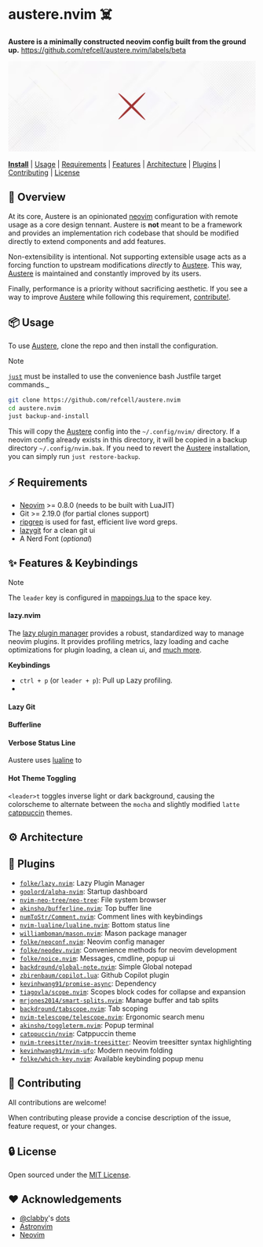 # austere.nvim ☠️

**Austere is a minimally constructed neovim config built from the ground up.** https://github.com/refcell/austere.nvim/labels/beta

![](./etc/banner.png)

**[Install](#📦-usage)**
| [Usage](#📦-usage)
| [Requirements](#⚡️-requirements)
| [Features](#✨-features-&-keybindings)
| [Architecture](#⚙️-architecture)
| [Plugins](#🔌-plugins)
| [Contributing](#🐛-contributing)
| [License](#🔒-license)

## 📄 Overview

At its core, Austere is an opinionated [neovim][neovim] configuration with
remote usage as a core design tennant. Austere is **not** meant to be a
framework and provides an implementation rich codebase that should be modified
directly to extend components and add features.

Non-extensibility is intentional. Not supporting extensible usage acts as a
forcing function to upstream modifications _directly_ to [Austere][a]. This
way, [Austere][a] is maintained and constantly improved by its users.

Finally, performance is a priority without sacrificing aesthetic. If you
see a way to improve [Austere][a] while following this requirement,
[contribute!](#contributing).

## 📦 Usage

To use [Austere][a], clone the repo and then install the configuration.

> [!NOTE]
>
> [`just`][just] must be installed to use the convenience bash Justfile target commands._

```bash
git clone https://github.com/refcell/austere.nvim
cd austere.nvim
just backup-and-install
```

This will copy the [Austere][a] config into the `~/.config/nvim/` directory.
If a neovim config already exists in this directory, it will be copied in a
backup directory `~/.config/nvim.bak`. If you need to revert the [Austere][a]
installation, you can simply run `just restore-backup`.

[a]: https://github.com/refcell/austere.nvim
[just]: https://github.com/casey/just

## ⚡️ Requirements

- [Neovim][neovim] >= 0.8.0 (needs to be built with LuaJIT)
- Git >= 2.19.0 (for partial clones support)
- [ripgrep][ripgrep] is used for fast, efficient live word greps.
- [lazygit][lazygit] for a clean git ui
- A Nerd Font (_optional_)

[lazygit]: https://github.com/jesseduffield/lazygit
[ripgrep]: https://github.com/BurntSushi/ripgrep
[neovim]: https://github.com/neovim/neovim

## ✨ Features & Keybindings

> [!NOTE]
>
> The `leader` key is configured in [mappings.lua](./lua/mappings.lua) to
> the space key.

#### lazy.nvim

The [lazy plugin manager][lazy] provides a robust, standardized way to manage
neovim plugins. It provides profiling metrics, lazy loading and cache
optimizations for plugin loading, a clean ui, and [much more][lzfeats].

**Keybindings**

- `ctrl + p` (or `leader + p`): Pull up Lazy profiling.
- 

[lzfeats]: https://github.com/folke/lazy.nvim?tab=readme-ov-file#-features

#### Lazy Git



#### Bufferline



#### Verbose Status Line

Austere uses [lualine][lualine] to 

#### Hot Theme Toggling

`<leader>t` toggles inverse light or dark background, causing the colorscheme to alternate
between the `mocha` and slightly modified `latte` [catppuccin][catppuccin] themes. 

## ⚙️ Architecture



## 🔌 Plugins

- [`folke/lazy.nvim`][lazy]: Lazy Plugin Manager
- [`goolord/alpha-nvim`][alpha]: Startup dashboard
- [`nvim-neo-tree/neo-tree`][neotree]: File system browser
- [`akinsho/bufferline.nvim`][bufferline]: Top buffer line
- [`numToStr/Comment.nvim`][comments]: Comment lines with keybindings
- [`nvim-lualine/lualine.nvim`][lualine]: Bottom status line
- [`williamboman/mason.nvim`][mason]: Mason package manager
- [`folke/neoconf.nvim`][neoconf]: Neovim config manager
- [`folke/neodev.nvim`][neodev]: Convenience methods for neovim development 
- [`folke/noice.nvim`][noice]: Messages, cmdline, popup ui
- [`backdround/global-note.nvim`][notes]: Simple Global notepad
- [`zbirenbaum/copilot.lua`][copilot]: Github Copilot plugin
- [`kevinhwang91/promise-async`][promise]: Dependency
- [`tiagovla/scope.nvim`][scope]: Scopes block codes for collapse and expansion
- [`mrjones2014/smart-splits.nvim`][splits]: Manage buffer and tab splits
- [`backdround/tabscope.nvim`][tabscope]: Tab scoping
- [`nvim-telescope/telescope.nvim`][telescope]: Ergonomic search menu
- [`akinsho/toggleterm.nvim`][term]: Popup terminal 
- [`catppuccin/nvim`][catppuccin]: Catppuccin theme
- [`nvim-treesitter/nvim-treesitter`][tree]: Neovim treesitter syntax highlighting
- [`kevinhwang91/nvim-ufo`][ufo]: Modern neovim folding
- [`folke/which-key.nvim`][which]: Available keybinding popup menu

[lazy]: https://github.com/folke/lazy.nvim
[which]: https://github.com/folke/which-key.nvim
[ufo]: https://github.com/kevinhwang91/nvim-ufo
[tree]: https://github.com/nvim-treesitter/nvim-treesitter
[catppuccin]: https://github.com/catppucin/nvim
[term]: https://github.com/akinsho/toggleterm.nvim
[telescope]: https://github.com/nvim-telescope/telescope.nvim
[tabscope]: https://github.com/backdround/tabscope.nvim
[noice]: https://github.com/folke/noice.nvim
[notes]: https://github.com/backdround/global-note.nvim
[copilot]: https://github.com/zbirenbaum/copilot.lua
[promise]: https://github.com/kevinhwang91/promise-async
[scope]: https://github.com/tiagovla/scope.nvim
[splits]: https://github.com/mrjones2014/smart-splits.nvim
[neodev]: https://github.com/folke/neodev.nvim
[neoconf]: https://github.com/folke/neoconf.nvim
[mason]: https://github.com/williamboman/mason.nvim
[lualine]: https://github.com/nvim-lualine/lualine.nvim
[comments]: https://github.com/numToStr/Comment.nvim
[bufferline]: https://github.com/akinsho/bufferline.nvim
[neotree]: https://github.com/nvim-neo-tree/neo-tree.nvim
[alpha]: https://github.com/goolord/alpha-nvim

## 🐛 Contributing

All contributions are welcome!

When contributing please provide a concise description of the issue, feature
request, or your changes.

## 🔒 License

Open sourced under the [MIT License][license].

[license]: ./LICENSE.md

## ❤️ Acknowledgements

- [@clabby][c]'s [dots][cd]
- [Astronvim][avim]
- [Neovim][neovim]

[avim]: https://github.com/AstroNvim/AstroNvim
[c]: https://github.com/clabby
[cd]: https://github.com/clabby/dots
[neovim]: https://github.com/neovim/neovim
